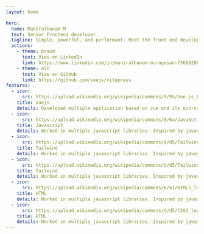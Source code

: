 ```yaml
---
layout: home

hero:
  name: Manirathanam M
  text: Senior Frontend developer
  tagline: Simple, powerful, and performant. Meet the front end developer you've always wanted.
  actions:
    - theme: brand
      text: View on LinkedIn
      link: https://www.linkedin.com/in/manirathanam-murugesan-73666286/
    - theme: alt
      text: View on GitHub
      link: https://github.com/vuejs/vitepress
features:
  - icon: 
      src: https://upload.wikimedia.org/wikipedia/commons/9/95/Vue.js_Logo_2.svg
    title: Vuejs
    details: Developed multiple application based on vue and its eco-system. 
  - icon:
      src: https://upload.wikimedia.org/wikipedia/commons/6/6a/JavaScript-logo.png
    title: Javascript
    details: Worked in multiple javascript libraries. Inspired by javascript eco-system
  - icon:
      src: https://upload.wikimedia.org/wikipedia/commons/d/d5/Tailwind_CSS_Logo.svg
    title: Tailwind
    details: Worked in multiple javascript libraries. Inspired by javascript eco-system
  - icon:
      src: https://upload.wikimedia.org/wikipedia/commons/d/d5/Tailwind_CSS_Logo.svg
    title: Tailwind
    details: Worked in multiple javascript libraries. Inspired by javascript eco-system
  - icon:
      src: https://upload.wikimedia.org/wikipedia/commons/6/61/HTML5_logo_and_wordmark.svg
    title: HTML
    details: Worked in multiple javascript libraries. Inspired by javascript eco-system
  - icon:
      src: https://upload.wikimedia.org/wikipedia/commons/d/d5/CSS3_logo_and_wordmark.svg
    title: HTML
    details: Worked in multiple javascript libraries. Inspired by javascript eco-system
---
```

